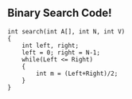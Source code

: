 ## Binary Search Code!

```
int search(int A[], int N, int V)
{
    int left, right;
    left = 0; right = N-1;
    while(Left <= Right)
    {
        int m = (Left+Right)/2;
    }
}
```